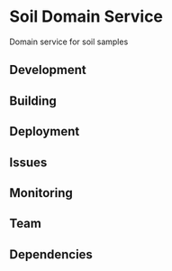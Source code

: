 # Soil Domain Service

Domain service for soil samples

## Development

## Building

## Deployment

## Issues

## Monitoring

## Team

## Dependencies

